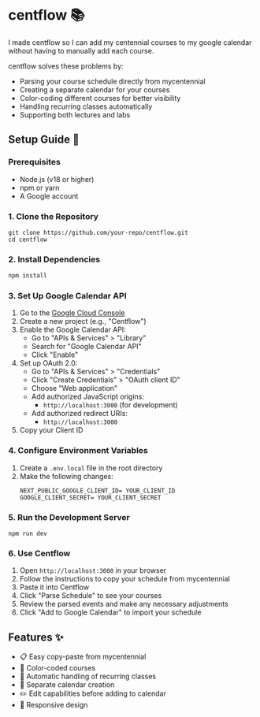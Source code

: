 # centflow 📚

I made centflow so I can add my centennial courses to my google calendar without having to manually add each course.

centflow solves these problems by:
- Parsing your course schedule directly from mycentennial
- Creating a separate calendar for your courses
- Color-coding different courses for better visibility
- Handling recurring classes automatically
- Supporting both lectures and labs

## Setup Guide 🚀

### Prerequisites
- Node.js (v18 or higher)
- npm or yarn
- A Google account

### 1. Clone the Repository
```
git clone https://github.com/your-repo/centflow.git
cd centflow
```

### 2. Install Dependencies
```bash
npm install
```


### 3. Set Up Google Calendar API
1. Go to the [Google Cloud Console](https://console.cloud.google.com/)
2. Create a new project (e.g., "Centflow")
3. Enable the Google Calendar API:
   - Go to "APIs & Services" > "Library"
   - Search for "Google Calendar API"
   - Click "Enable"
4. Set up OAuth 2.0:
   - Go to "APIs & Services" > "Credentials"
   - Click "Create Credentials" > "OAuth client ID"
   - Choose "Web application"
   - Add authorized JavaScript origins:
     - `http://localhost:3000` (for development)
   - Add authorized redirect URIs:
     - `http://localhost:3000`
5. Copy your Client ID

### 4. Configure Environment Variables
1. Create a `.env.local` file in the root directory
2. Make the following changes:
    ```
    NEXT_PUBLIC_GOOGLE_CLIENT_ID= YOUR_CLIENT_ID
    GOOGLE_CLIENT_SECRET= YOUR_CLIENT_SECRET
    ```

### 5. Run the Development Server
```
npm run dev
```


### 6. Use Centflow
1. Open `http://localhost:3000` in your browser
2. Follow the instructions to copy your schedule from mycentennial
3. Paste it into Centflow
4. Click "Parse Schedule" to see your courses
5. Review the parsed events and make any necessary adjustments
6. Click "Add to Google Calendar" to import your schedule

## Features ✨

- 📋 Easy copy-paste from mycentennial
- 🎨 Color-coded courses
- 🔄 Automatic handling of recurring classes
- 📅 Separate calendar creation
- ✏️ Edit capabilities before adding to calendar
- 📱 Responsive design